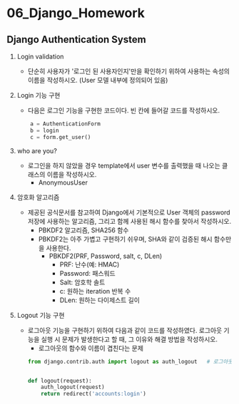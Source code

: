 # 06_Django_Homework

## Django Authentication System

1. Login validation
    - 단순히 사용자가 '로그인 된 사용자인지'만을 확인하기 위하여 사용하는 속성의 이름을 작성하시오. (User 모델 내부에 정의되어 있음)

2. Login 기능 구현
    - 다음은 로그인 기능을 구현한 코드이다. 빈 칸에 들어갈 코드를 작성하시오.
    ```python
        a = AuthenticationForm
        b = login
        c = form.get_user()
    ```

3. who are you?
    - 로그인을 하지 않았을 경우 template에서 user 변수를 출력했을 때 나오는 클래스의 이름을 작성하시오.
        - AnonymousUser

4. 암호화 알고리즘
    - 제공된 공식문서를 참고하여 Django에서 기본적으로 User 객체의 password 저장에 사용하는 알고리즘, 그리고 함께 사용된 해시 함수를 찾아서 작성하시오.
        - PBKDF2 알고리즘, SHA256 함수
        - PBKDF2는 아주 가볍고 구현하기 쉬우며, SHA와 같이 검증된 해시 함수만을 사용한다.
            - PBKDF2(PRF, Password, salt, c, DLen)
                - PRF: 난수(예: HMAC)
                - Password: 패스워드
                - Salt: 암호학 솔트
                - c: 원하는 iteration 반복 수
                - DLen: 원하는 다이제스트 길이

5. Logout 기능 구현
    - 로그아웃 기능을 구현하기 위하여 다음과 같이 코드를 작성하였다. 로그아웃 기능을 실행 시 문제가 발생한다고 할 때, 그 이유와 해결 방법을 작성하시오.
        - 로그아웃의 함수와 이름이 겹친다는 문제
        ```python
        from django.contrib.auth import logout as auth_logout   # 로그아웃 함수와 이름이 겹치기 때문에 auth_logout으로 변경하여 실행하면 문제없이 처리된다.


        def logout(request):
            auth_logout(request)
            return redirect('accounts:login')
        ```
